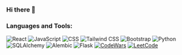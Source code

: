 ### Hi there 👋
### Languages and Tools:

![React](https://img.shields.io/badge/React-61DAFB?style=flat-square&logo=react&logoColor=white)
![JavaScript](https://img.shields.io/badge/JavaScript-F7DF1E?style=flat-square&logo=javascript&logoColor=black)
![CSS](https://img.shields.io/badge/CSS-1572B6?style=flat-square&logo=css3&logoColor=white)
![Tailwind CSS](https://img.shields.io/badge/Tailwind%20CSS-38B2AC?style=flat-square&logo=tailwind-css&logoColor=white)
![Bootstrap](https://img.shields.io/badge/Bootstrap-7952B3?style=flat-square&logo=bootstrap&logoColor=white)
![Python](https://img.shields.io/badge/Python-3.8-blue?style=flat-square&logo=python&logoColor=white)
![SQLAlchemy](https://img.shields.io/badge/SQLAlchemy-306998?style=flat-square&logo=sqlalchemy&logoColor=white)
![Alembic](https://img.shields.io/badge/Alembic-4EAF57?style=flat-square&logo=alembic&logoColor=white)
![Flask](https://img.shields.io/badge/Flask-000000?style=flat-square&logo=flask&logoColor=white)
[![CodeWars](https://www.codewars.com/users/FelixDev23/badges/micro)](https://www.codewars.com/users/FelixDev23)
[![LeetCode](https://img.shields.io/badge/LeetCode-Felix--Okeyo-orange?style=flat-square&logo=leetcode)](https://leetcode.com/Felix-Okeyo/)

